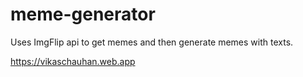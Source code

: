 # meme-generator
Uses ImgFlip api to get memes and then generate memes with texts.


https://vikaschauhan.web.app

